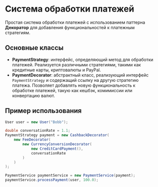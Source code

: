 # Система обработки платежей

Простая система обработки платежей с использованием паттерна **Декоратор** для добавления функциональностей к платежным стратегиям.

## Основные классы

- **PaymentStrategy**: интерфейс, определяющий метод для обработки платежей. Реализуется различными стратегиями, такими как кредитные карты, криптовалюты и PayPal.
- **PaymentDecorator**: абстрактный класс, реализующий интерфейс `PaymentStrategy` и содержащий ссылку на другую стратегию платежа. Позволяет добавлять новую функциональность к обработке платежей, такую как кешбэк, комимиссии или конвертацию валют.

## Пример использования

```java
User user = new User("Bobb");

double conversationRate = 1.1;
PaymentStrategy payment = new CashbackDecorator(
    new FeeDecorator(
        new CurrencyConversionDecorator(
            new CreditCardPayment(), 
            conversationRate
        )
    )
);

PaymentService paymentService = new PaymentService(payment);
paymentService.processPayment(user, 100.0);
